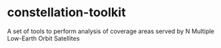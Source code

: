 # constellation-toolkit
A set of tools to perform analysis of coverage areas served by N Multiple Low-Earth Orbit Satellites
